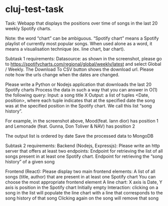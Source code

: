 # cluj-test-task

Task: Webapp that displays the positions over time of songs in the last 20 weekly Spotify charts.

Note: the word “chart” can be ambiguous. “Spotify chart” means a Spotify playlist of currently most popular songs. When used alone as a word, it means a visualisation technique (ex. line chart, bar chart).

Subtask 1 requirements:
Datasource: as shown in the screenshot, please go to https://spotifycharts.com/regional/global/weekly/latest and select Global / Weekly. The Download To CSV button shows the download url. Please note how the urls change when the dates are changed.


Please write a Python or Nodejs application that downloads the last 20 Spotify charts
Process the data in such a way that you can answer in O(1) the following query:
Input: 
a song title X
Output: 
a list of tuples <Date, position>, where each tuple indicates that at the specified date the song was at the specified position in the Spotify chart. We call this list “song history”. 

For example, in the screenshot above, Mood(feat. Iann dior) has position 1 and Lemonade (feat. Gunna, Don Toliver & NAV) has position 2


The output list is ordered by date
Save the processed data to MongoDB



Subtask 2 requirements:
Backend (Nodejs, Expressjs): Please write an http server that offers at least two endpoints:
Endpoint for retrieving the list of all songs present in at least one Spotify chart.
Endpoint for retrieving the “song history” of a given song

Frontend (React): Please display two main frontend elements:
A list of all songs (title, author) that are present in at least one Spotify chart
You can choose the most appropriate frontend element
A line chart:
X axis is Date, Y axis is position in the Spotify chart
Initially empty
Interaction: clicking on a song in the list will populate the line chart with a line that corresponds to the song history of that song
Clicking again on the song will remove that song
 

